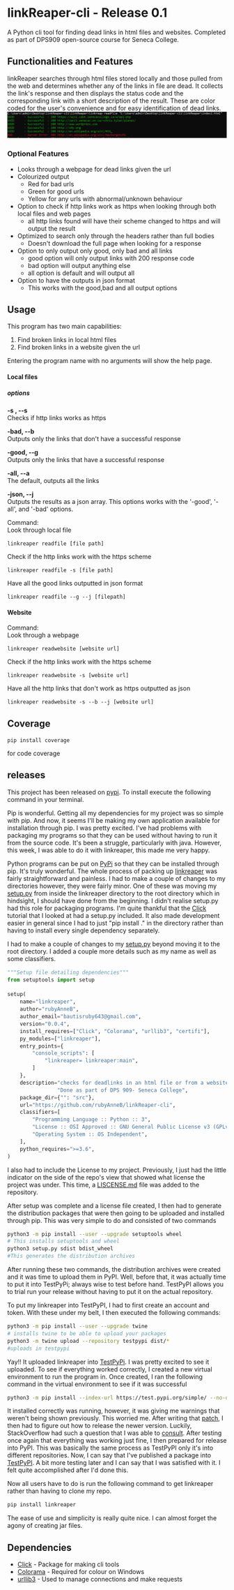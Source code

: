 # linkReaper-cli - Release 0.1
A Python cli tool for finding dead links in html files and 
websites. Completed as part of DPS909 open-source course for
Seneca College.

## Functionalities and Features

linkReaper searches through html files stored locally and those pulled
from the web and determines whether any of the links in file are dead. It collects the link's response and then displays 
the status code and the corresponding link with a short description
of the result. These are color coded for the user's convenience and for easy identification of dead links.
   ![output](Assets/linkread-output.png)

### Optional Features

* Looks through a webpage for dead links given the url
* Colourized output
    * Red for bad urls
    * Green for good urls
    * Yellow for any urls with abnormal/unknown behaviour
* Option to check if http links work as https when looking through both local files and web pages
    * all http links found will have their scheme changed to https and will output the result
* Optimized to search only through the headers rather than full bodies
    * Doesn't download the full page when looking for a response
* Option to only output only good, only bad and all links
    * good option will only output links with 200 response code
    * bad option will output anything else
    * all option is default and will output all
* Option to have the outputs in json format
    * This works with the good,bad and all output options
 
## Usage

This program has two main capabilities:
1. Find broken links in local html files
2. Find broken links in a website given the url

Entering the program name with no arguments will show the help page.

#### Local files
##### options
**-s , --s**  
Checks if http links works as https 

**-bad, --b**  
Outputs only the links that don't have a successful response

**-good, --g**  
Outputs only the links that have a successful response

**-all, --a**  
The default, outputs all the links

**-json, --j**  
Outputs the results as a json array. This options works with the '-good', '-all', and '-bad' options.


Command:  
Look through local file

    linkreaper readfile [file path]

Check if the http links work with the https scheme

    linkreaper readfile -s [file path]
    
Have all the good links outputted in json format

    linkreaper readfile --g --j [filepath]   
#### Website
Command:  
Look through a webpage

    linkreaper readwebsite [website url]

Check if the http links work with the https scheme

    linkreaper readwebsite -s [website url]
    
Have all the http links that don't work as https outputted as json
    
    linkreaper readwebsite -s --b --j [website url]    

## Coverage

    pip install coverage

for code coverage

## releases
This project has been released on [pypi](https://pypi.org/project/linkreaper/).
To install execute the following command in your terminal.

   Pip is wonderful. Getting all my dependencies for my project was so simple with pip.  And now, it seems I'll be making my own application available for installation through pip. I was pretty excited. I've had problems with packaging my programs so that they can be used without having to run it from the source code. It's been a struggle, particularly with java. However, this week, I was able to do it with linkreaper, this made me very happy.

Python programs can be put on [PyPi](https://pypi.org/) so that they can be installed through pip. It's truly wonderful. The whole process of packing up [linkreaper](https://github.com/rubyAnneB/linkReaper-cli) was fairly straightforward and painless. I had to make a couple of changes to my directories however, they were fairly minor. One of these was moving my [setup.py](http://setup.py) from inside the linkreaper directory to the root directory which in hindsight, I should have done from the beginning.  I didn't realise setup.py had this role for packaging programs. I'm quite thankful that the [Click](http://click.palletsprojects.com/en/7.x/) tutorial that I looked at had a setup.py included. It also made development easier in general since I had to just "pip install ." in the directory rather than having to install every single dependency separately. 

I had to make a couple of changes to my [setup.py](http://setup.py) beyond moving it to the root directory. I added a couple more details such as my name as well as some classifiers. 

```python
"""Setup file detailing dependencies"""
from setuptools import setup

setup(
    name="linkreaper",
    author="rubyAnneB",
    author_email="bautisruby643@gmail.com",
    version="0.0.4",
    install_requires=["Click", "Colorama", "urllib3", "certifi"],
    py_modules=["linkreaper"],
    entry_points={
        "console_scripts": [
            "linkreaper= linkreaper:main",
        ]
    },
    description="checks for deadlinks in an html file or from a website. "
                "Done as part of DPS 909- Seneca College",
    package_dir={"": "src"},
    url="https://github.com/rubyAnneB/linkReaper-cli",
    classifiers=[
        "Programming Language :: Python :: 3",
        "License :: OSI Approved :: GNU General Public License v3 (GPLv3)",
        "Operating System :: OS Independent",
    ],
    python_requires=">=3.6",
)
```

I also had to include the License to my project. Previously, I just had the little indicator on the side of the repo's view that showed what license the project was under. This time, a [LISCENSE.md](http://liscense.md) file was added to the repository. 

After setup was complete and a license file created, I then had to generate the distribution packages that were then going to be uploaded and installed through pip. This was very simple to do and consisted of two commands

```bash
python3 -m pip install --user --upgrade setuptools wheel 
# This installs setuptools and wheel
python3 setup.py sdist bdist_wheel
#This generates the distribution archives
```

 

After running these two commands, the distribution archives were created and it was time to upload them in PyPI.  Well, before that, it was actually time to put it into TestPyPi; always wise to test before hand. TestPyPI allows you to trial run your release without having to put it on the actual repository. 

To put my linkreaper into TestPyPI, I had to first create an account and token. With these under my belt, I then executed the following commands: 

```bash
python3 -m pip install --user --upgrade twine
# installs twine to be able to upload your packages
python3 -m twine upload --repository testpypi dist/*
#uploads in testpypi
```

Yay!! It uploaded linkreaper into [TestPyPi](https://test.pypi.org/project/linkreaper/). I was pretty excited to see it uploaded. To see if everything worked correctly, I created a new virtual environment to run the program in. Once created, I ran the following command in the virtual environment to see if it was successful

```bash
python3 -m pip install --index-url https://test.pypi.org/simple/ --no-deps example-pkg-linkreaper

```

It installed correctly was running, however, it was giving me warnings that weren't being shown previously. This worried me. After writing that [patch](https://github.com/rubyAnneB/linkReaper-cli/commit/003f84df4e2e10246ca14f158062182845a2bd8d), I then had to figure out how to release the newer version. Luckily, StackOverflow had such a question that I was able to [consult](https://stackoverflow.com/questions/53122766/best-workflow-and-practices-for-releasing-a-new-python-package-version-on-github). After testing once again that everything was working just fine, I then prepared for release into PyPI. This was basically the same process as TestPyPI only it's into different repositories.  Now, I can say that I've published a package into [TestPyPI](https://pypi.org/project/linkreaper/#description). A bit more testing later and I can say that I was satisfied with it. I felt quite accomplished after I'd done this. 

Now all users have to do is run the following command to get linkreaper rather than having to clone my repo. 

```bash
pip install linkreaper
```

The ease of use and simplicity is really quite nice. I can almost forget the agony of creating jar files.


## Dependencies
* [Click](https://click.palletsprojects.com/en/7.x/) - Package for making cli tools    
* [Colorama](https://pypi.org/project/colorama/) - Required for colour on Windows
* [urllib3](https://urllib3.readthedocs.io/en/latest/) - Used to manage connections and make requests
